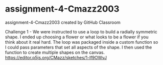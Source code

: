 # assignment-4-Cmazz2003
assignment-4-Cmazz2003 created by GitHub Classroom

Challenge 1 - We were instructed to use a loop to build a radially symmetric shape. I ended up choosing a flower or what looks to be a flower if you think about it real hard. The loop was packaged inside a custom function so I could pass parameters that set all aspects of the shape. I then used the function to create multiple shapes on the canvas. https://editor.p5js.org/CMazz/sketches/1-lf9OWvJ

